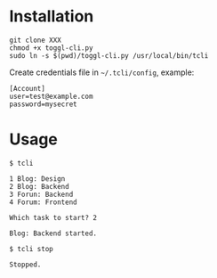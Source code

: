 # Installation

```
git clone XXX
chmod +x toggl-cli.py
sudo ln -s $(pwd)/toggl-cli.py /usr/local/bin/tcli
```

Create credentials file in `~/.tcli/config`, example:

```
[Account]
user=test@example.com
password=mysecret
```

# Usage

```
$ tcli

1 Blog: Design
2 Blog: Backend
3 Forun: Backend
4 Forum: Frontend

Which task to start? 2

Blog: Backend started.
```

```
$ tcli stop

Stopped.
```